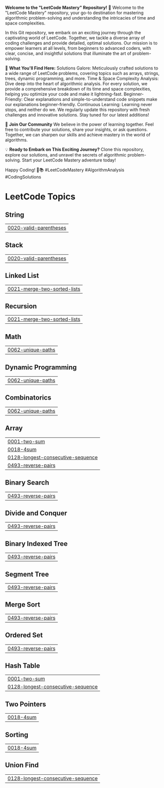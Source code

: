 **Welcome to the "LeetCode Mastery" Repository!** 🚀
Welcome to the "LeetCode Mastery" repository, your go-to destination for mastering algorithmic problem-solving and understanding the intricacies of time and space complexities.

In this Git repository, we embark on an exciting journey through the captivating world of LeetCode. Together, we tackle a diverse array of coding challenges and provide detailed, optimal solutions. Our mission is to empower learners at all levels, from beginners to advanced coders, with clear, concise, and insightful solutions that illuminate the art of problem-solving.

🧐 **What You'll Find Here:**
Solutions Galore: Meticulously crafted solutions to a wide range of LeetCode problems, covering topics such as arrays, strings, trees, dynamic programming, and more.
Time & Space Complexity Analysis: Dive deep into the heart of algorithmic analysis. For every solution, we provide a comprehensive breakdown of its time and space complexities, helping you optimize your code and make it lightning-fast.
Beginner-Friendly: Clear explanations and simple-to-understand code snippets make our explanations beginner-friendly.
Continuous Learning: Learning never stops, and neither do we. We regularly update this repository with fresh challenges and innovative solutions. Stay tuned for our latest additions!

🙌 **Join Our Community**
We believe in the power of learning together. Feel free to contribute your solutions, share your insights, or ask questions. Together, we can sharpen our skills and achieve mastery in the world of algorithms.

💡 **Ready to Embark on This Exciting Journey?**
Clone this repository, explore our solutions, and unravel the secrets of algorithmic problem-solving. Start your LeetCode Mastery adventure today!

Happy Coding! 🚀📚 #LeetCodeMastery #AlgorithmAnalysis #CodingSolutions

<!---LeetCode Topics Start-->
# LeetCode Topics
## String
|  |
| ------- |
| [0020-valid-parentheses](https://github.com/premjethwa28/Leetcode-Mastery/tree/master/0020-valid-parentheses) |
## Stack
|  |
| ------- |
| [0020-valid-parentheses](https://github.com/premjethwa28/Leetcode-Mastery/tree/master/0020-valid-parentheses) |
## Linked List
|  |
| ------- |
| [0021-merge-two-sorted-lists](https://github.com/premjethwa28/Leetcode-Mastery/tree/master/0021-merge-two-sorted-lists) |
## Recursion
|  |
| ------- |
| [0021-merge-two-sorted-lists](https://github.com/premjethwa28/Leetcode-Mastery/tree/master/0021-merge-two-sorted-lists) |
## Math
|  |
| ------- |
| [0062-unique-paths](https://github.com/premjethwa28/Leetcode-Mastery/tree/master/0062-unique-paths) |
## Dynamic Programming
|  |
| ------- |
| [0062-unique-paths](https://github.com/premjethwa28/Leetcode-Mastery/tree/master/0062-unique-paths) |
## Combinatorics
|  |
| ------- |
| [0062-unique-paths](https://github.com/premjethwa28/Leetcode-Mastery/tree/master/0062-unique-paths) |
## Array
|  |
| ------- |
| [0001-two-sum](https://github.com/premjethwa28/Leetcode-Mastery/tree/master/0001-two-sum) |
| [0018-4sum](https://github.com/premjethwa28/Leetcode-Mastery/tree/master/0018-4sum) |
| [0128-longest-consecutive-sequence](https://github.com/premjethwa28/Leetcode-Mastery/tree/master/0128-longest-consecutive-sequence) |
| [0493-reverse-pairs](https://github.com/premjethwa28/Leetcode-Mastery/tree/master/0493-reverse-pairs) |
## Binary Search
|  |
| ------- |
| [0493-reverse-pairs](https://github.com/premjethwa28/Leetcode-Mastery/tree/master/0493-reverse-pairs) |
## Divide and Conquer
|  |
| ------- |
| [0493-reverse-pairs](https://github.com/premjethwa28/Leetcode-Mastery/tree/master/0493-reverse-pairs) |
## Binary Indexed Tree
|  |
| ------- |
| [0493-reverse-pairs](https://github.com/premjethwa28/Leetcode-Mastery/tree/master/0493-reverse-pairs) |
## Segment Tree
|  |
| ------- |
| [0493-reverse-pairs](https://github.com/premjethwa28/Leetcode-Mastery/tree/master/0493-reverse-pairs) |
## Merge Sort
|  |
| ------- |
| [0493-reverse-pairs](https://github.com/premjethwa28/Leetcode-Mastery/tree/master/0493-reverse-pairs) |
## Ordered Set
|  |
| ------- |
| [0493-reverse-pairs](https://github.com/premjethwa28/Leetcode-Mastery/tree/master/0493-reverse-pairs) |
## Hash Table
|  |
| ------- |
| [0001-two-sum](https://github.com/premjethwa28/Leetcode-Mastery/tree/master/0001-two-sum) |
| [0128-longest-consecutive-sequence](https://github.com/premjethwa28/Leetcode-Mastery/tree/master/0128-longest-consecutive-sequence) |
## Two Pointers
|  |
| ------- |
| [0018-4sum](https://github.com/premjethwa28/Leetcode-Mastery/tree/master/0018-4sum) |
## Sorting
|  |
| ------- |
| [0018-4sum](https://github.com/premjethwa28/Leetcode-Mastery/tree/master/0018-4sum) |
## Union Find
|  |
| ------- |
| [0128-longest-consecutive-sequence](https://github.com/premjethwa28/Leetcode-Mastery/tree/master/0128-longest-consecutive-sequence) |
<!---LeetCode Topics End-->